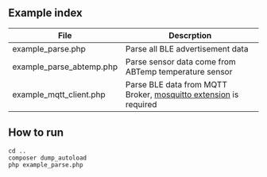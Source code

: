 ## Example index

File | Descrption
------------- | -------------
example_parse.php | Parse all BLE advertisement data
example_parse_abtemp.php | Parse sensor data come from ABTemp temperature sensor
example_mqtt_client.php | Parse BLE data from MQTT Broker, [mosquitto extension](//pecl.php.net/mosquitto) is required

## How to run

```
cd ..
composer dump_autoload
php example_parse.php
```
